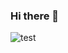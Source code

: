 ### Hi there 👋

![test](https://media.licdn.com/dms/image/D5616AQF2EKiJsoYH4A/profile-displaybackgroundimage-shrink_350_1400/0/1679623132682?e=1684972800&v=beta&t=J30cla-TvDUWXjTgF8wR2AW16jJqRpmSjSaB4B6I8wY)
<!--
**brianhenryhf/brianhenryhf** is a ✨ _special_ ✨ repository because its `README.md` (this file) appears on your GitHub profile.

Here are some ideas to get you started:

- 🔭 I’m currently working on ...
- 🌱 I’m currently learning ...
- 👯 I’m looking to collaborate on ...
- 🤔 I’m looking for help with ...
- 💬 Ask me about ...
- 📫 How to reach me: ...
- 😄 Pronouns: ...
- ⚡ Fun fact: ...
-->
